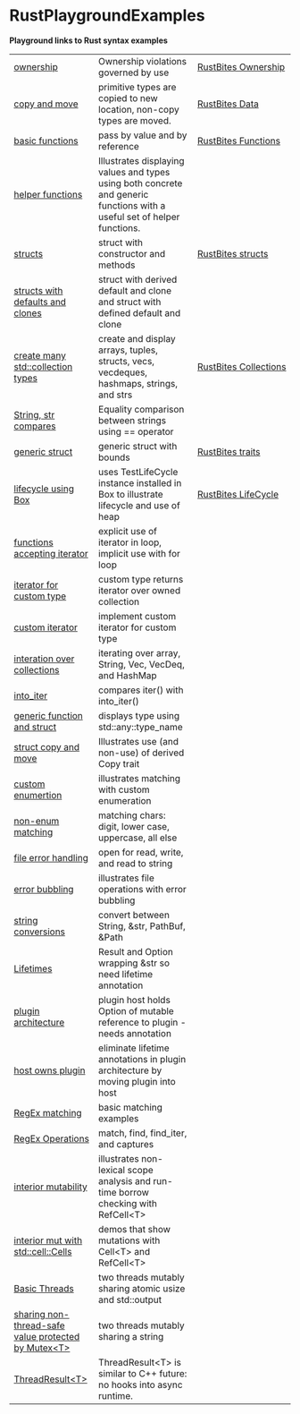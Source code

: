 <a id="top"></a>
# RustPlaygroundExamples

**Playground links to Rust syntax examples**<br />

<table>
    <tr>
        <td style="border-right;">
<a href="https://play.rust-lang.org/?version=stable&mode=debug&edition=2018&gist=2d71af0ff332fc987dd1858fb2f76d72">ownership</a>
        </td>
        <td>
        Ownership violations governed by use
        </td>
        <td>
        <a href="https://jimfawcett.github.io/Resources/RustBites/RustBites_Ownrs.html">RustBites&nbsp;Ownership</a>
        </td>
    </tr>
    <tr>
        <td>
        <a href="https://play.rust-lang.org/?version=stable&mode=debug&edition=2018&gist=8f6c2e459e3512945cc8299ac4edf917">copy and move</a>
        </td>
        <td>
            primitive types are copied to new location, non-copy types are moved.
        </td>
        <td>
            <a href="https://jimfawcett.github.io/Resources/RustBites/RustBites_Data.html">RustBites Data</a>
        </td>
    </tr>
    <tr>
        <td>
<a href="https://play.rust-lang.org/?version=stable&mode=debug&edition=2018&gist=e41f33b89b939afa8476aa84981e4345">basic functions</a>
        </td>
        <td>
           pass by value and by reference
        </td>
        <td>
            <a href="https://jimfawcett.github.io/Resources/RustBites/RustBites_Functs.html">RustBites Functions</a>
        </td>
    </tr>
    <tr>
        <td>
        <a href="https://play.rust-lang.org/?version=stable&mode=debug&edition=2018&gist=245f7bd87ae75a543589d154e043e1a5">helper functions</a>
        </td>
        <td>
            Illustrates displaying values and types using both concrete and generic functions with a useful set of helper functions.
        </td>
    </tr>
    <tr>
        <td>
<a href="https://play.rust-lang.org/?version=stable&mode=debug&edition=2018&gist=0e149a761bf748f4a2b9f7acc120e816">structs</a>
        </td>
        <td>
           struct with constructor and methods
        </td>
        <td>
           <a href="https://jimfawcett.github.io/Resources/RustBites/RustBites_Structs.html">RustBites structs</a>
        </td>
    </tr>
    <tr>
        <td>
        <a href="https://play.rust-lang.org/?version=stable&mode=debug&edition=2018&gist=1ad22a89e0face918655f85c023dd5bd">structs with defaults and clones</a>
        </td>
        <td>
            struct with derived default and clone and struct with defined default and clone
        </td>
    </tr>
    <tr>
        <td>
        <a href="https://play.rust-lang.org/?version=stable&mode=debug&edition=2018&gist=5e66938d48c5e26d67a581c396e23195">
            create many std::collection types
        </a>
        </td>
        <td>
            create and display arrays, tuples, structs, vecs, vecdeques, hashmaps, strings, and strs
        </td>
        <td>
        <a href="https://jimfawcett.github.io/Resources/RustBites/RustBites_Collects.html">RustBites&nbsp;Collections
        </td>
    </tr>
    <tr>
        <td>
<a href="https://play.rust-lang.org/?version=stable&mode=debug&edition=2018&gist=e45ac39a19ebf60852c87961ab1105d6">
          String, str compares
</a>
        </td>
        <td>
           Equality comparison between strings using == operator 
        </td>
    </tr>
    <tr>
        <td>
<a href="https://play.rust-lang.org/?version=stable&mode=debug&edition=2018&gist=7dd8fee11e0afe4f1772b6eaa63031b8">generic struct</a>
        </td>
        <td>
            generic struct with bounds
        </td>
        <td>
        <a href="https://jimfawcett.github.io/Resources/RustBites/RustBites_Traits.html">RustBites traits</a>
        </td>
    </tr>
    <tr>
        <td>
        <a href="https://play.rust-lang.org/?version=stable&mode=debug&edition=2018&gist=9a6c97cab893f3e325e91145c30dfadc">lifecycle using Box
        </td>
        <td>
            uses TestLifeCycle instance installed in Box to illustrate lifecycle and use of heap
        </td>
        <td>
        <a href="https://jimfawcett.github.io/Resources/RustBites/RustBites_LifeCycle.html">RustBites&nbsp;LifeCycle</a>
        </td>
    <tr>
        <td>
<a href="https://play.rust-lang.org/?version=stable&mode=debug&edition=2018&gist=be0792fca07c6ebcdc9d8e6bf7199115">functions accepting iterator</a>
        </td>
        <td>
            explicit use of iterator in loop, implicit use with for loop
        </td>
    </tr>
    <tr>
        <td>
            <a href="https://play.rust-lang.org/?version=stable&mode=debug&edition=2018&gist=f375f3792f84e55cb65d5de3c7d01956">iterator for custom type
        </td>
        <td>
            custom type returns iterator over owned collection
        </td>
    <tr>
    <tr>
        <td>
            <a href="https://play.rust-lang.org/?version=stable&mode=debug&edition=2018&gist=527cbf992f6f8991137b105b25dcd7d2">custom iterator
        </td>
        <td>
            implement custom iterator for custom type
        </td>
    <tr>
        <td>
            <a href="https://play.rust-lang.org/?version=stable&mode=debug&edition=2018&gist=5ae97f90a0c82dd7ff79c3091417d3aa">interation over collections</a>
        </td>
        <td>
            iterating over array, String, Vec, VecDeq, and HashMap
        </td>
    </tr>
    <tr>
        <td>
            <a href="https://play.rust-lang.org/?version=stable&mode=debug&edition=2018&gist=c13d881914ea5dd72b0b1e393af8424f">into_iter</a>
        </td>
        <td>
            compares iter() with into_iter()
        </td>
    </tr>
    <tr>
        <td>
            <a href="https://play.rust-lang.org/?version=stable&mode=debug&edition=2018&gist=551c133c8993beb7daf394a9acf556b7">generic function and struct</a>
        </td>
        <td>
            displays type using std::any::type_name
        </td>
    </tr>
    <tr>
        <td>
            <a href="https://play.rust-lang.org/?version=stable&mode=debug&edition=2018&gist=6d70783830318f03d19c10c890616dda">struct copy and move</a>
        </td>
        <td>
           Illustrates use (and non-use) of derived Copy trait 
        </td>
    </tr>
    <tr>
        <td>
            <a href="https://play.rust-lang.org/?version=stable&mode=debug&edition=2018&gist=729f5e3e51b68a3958ebc44c1672f535">custom enumertion</a>
        </td>
        <td>
            illustrates matching with custom enumeration
        </td>
    </tr>
    <tr>
        <td>
            <a href="https://play.rust-lang.org/?version=stable&mode=debug&edition=2018&gist=d8ff223b3836c50e1d69e0fcce5b6769">non-enum matching</a>
        </td>
        <td>
            matching chars: digit, lower case, uppercase, all else
        </td>
    </tr>
    <tr>
        <td>
            <a href="https://play.rust-lang.org/?version=stable&mode=debug&edition=2018&gist=5e92f5a601fee0811f8b6ec57ab11cb9">file error handling</a>
        </td>
        <td>
            open for read, write, and read to string
        </td>
    </tr>
    <tr>
        <td>
            <a href="https://play.rust-lang.org/?version=stable&mode=debug&edition=2018&gist=4308daddf7c612ad7d7b2134dfb7489d">error bubbling
        </td>
        <td>
            illustrates file operations with error bubbling
        </td>
    </tr>
    <tr>
        <td>
            <a href="https://play.rust-lang.org/?version=stable&mode=debug&edition=2018&gist=fc78d87ca01bce284c538ca9d59973a5">string conversions</a>
        </td>
        <td>
            convert between String, &str, PathBuf, &Path
        </td>
    </tr>
    <tr>
        <td>
            <a href="https://play.rust-lang.org/?version=stable&mode=debug&edition=2018&gist=e9d8f27ac17944b5cdd114efc05f78fe"> 
               Lifetimes
            </a>
        </td>
        <td>
            Result and Option wrapping &str so need lifetime annotation  
        </td>
    </tr>
    <tr>
        <td>
            <a href="https://play.rust-lang.org/?version=stable&mode=debug&edition=2018&gist=28b7994c756c00244848b1668030be97">plugin architecture</a>
        </td>
        <td>
            plugin host holds Option of mutable reference to plugin - needs annotation
        </td>
    </tr>
    <tr>
        <td>
            <a href="https://play.rust-lang.org/?version=stable&mode=debug&edition=2018&gist=931f8460fbe875ce03f4e67dee9b304d">host owns plugin
        </td>
        <td>
            eliminate lifetime annotations in plugin architecture by moving plugin into host
        </td>
    </tr>
    <tr>
        <td>
            <a href="https://play.rust-lang.org/?version=stable&mode=debug&edition=2018&gist=def5cce838cf257ac8b62e1dd00e94d2">RegEx matching</a>
        </td>
        <td>
            basic matching examples
        </td>
    </tr>
    <tr>
        <td>
            <a href="https://play.rust-lang.org/?version=stable&mode=debug&edition=2018&gist=2f071dbdfda7b4b5c13a329103f813d3">
            RegEx Operations
            </a>
        </td>
        <td>
           match, find, find_iter, and captures 
        </td>
    </tr>
    <tr>
        <td>
            <a href="https://play.rust-lang.org/?version=stable&mode=debug&edition=2018&gist=a168386d3691f5c2ebf8286591a7602e">interior mutability
        </td>
        <td>
            illustrates non-lexical scope analysis and run-time borrow checking with RefCell&lt;T&gt;
        </td>
    </tr>
    <tr>
        <td>
            <a href="https://play.rust-lang.org/?version=stable&mode=debug&edition=2018&gist=9d173d6a85d88532be2eab9ea24d67f9">
                interior mut with std::cell::Cells
            </a>
        </td>
        <td>
            demos that show mutations with Cell&lt;T&gt; and RefCell&lt;T&gt;
        </td>
    </tr>
    <tr>
        <td>
            <a href="https://play.rust-lang.org/?version=stable&mode=debug&edition=2018&gist=c792e1f6af676048cbe51fce925085d5">Basic Threads</a>
        </td>
        <td>
            two threads mutably sharing atomic usize and std::output
        </td>
    </tr>
    <tr>
        <td>
            <a href="https://play.rust-lang.org/?version=stable&mode=debug&edition=2018&gist=d6d4d57036dd488009c3854ae9147491">
            sharing non-thread-safe value protected by Mutex&lt;T&gt;
            </a>
        </td>
        <td>
            two threads mutably sharing a string
        </td>
    </tr>
    <tr>
        <td>
            <a href="https://play.rust-lang.org/?version=stable&mode=debug&edition=2018&gist=8b1a5accb918672f6c288a5786a653f4">
                ThreadResult&lt;T&gt;
            </a>
        </td>
        <td>
            ThreadResult&lt;T&gt; is similar to C++ future: no hooks into async runtime.
        </td>
    </tr>
</table>
